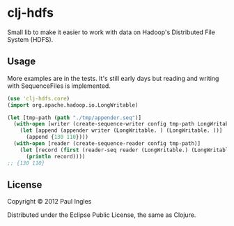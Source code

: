 # clj-hdfs

Small lib to make it easier to work with data on Hadoop's Distributed File System (HDFS).

## Usage

More examples are in the tests. It's still early days but reading and writing with SequenceFiles is implemented.

```clj
(use 'clj-hdfs.core)
(import org.apache.hadoop.io.LongWritable)

(let [tmp-path (path "./tmp/appender.seq")]
  (with-open [writer (create-sequence-writer config tmp-path LongWritable LongWritable)]
    (let [append (appender writer (LongWritable. ) (LongWritable. ))]
      (append {130 110})))
  (with-open [reader (create-sequence-reader config tmp-path)]
    (let [record (first (reader-seq reader (LongWritable.) (LongWritable.)))]
      (println record))))
;; {130 110}
```

## License

Copyright &copy; 2012 Paul Ingles

Distributed under the Eclipse Public License, the same as Clojure.
